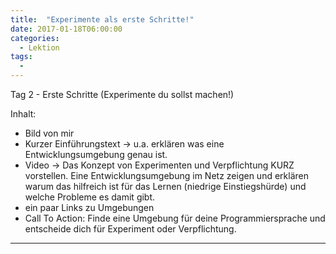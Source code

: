 ```yaml
---
title:  "Experimente als erste Schritte!"
date: 2017-01-18T06:00:00
categories: 
  - Lektion
tags:
  - 
---
```


Tag 2 - Erste Schritte (Experimente du sollst machen!)

Inhalt:
 * Bild von mir
 * Kurzer Einführungstext -> u.a. erklären was eine Entwicklungsumgebung genau ist.
 * Video -> Das Konzept von Experimenten und Verpflichtung KURZ vorstellen. Eine Entwicklungsumgebung im Netz zeigen und erklären warum das hilfreich ist für das Lernen (niedrige Einstiegshürde) und welche Probleme es damit gibt.
 * ein paar Links zu Umgebungen
 * Call To Action: Finde eine Umgebung für deine Programmiersprache und entscheide dich für Experiment oder Verpflichtung.

---
